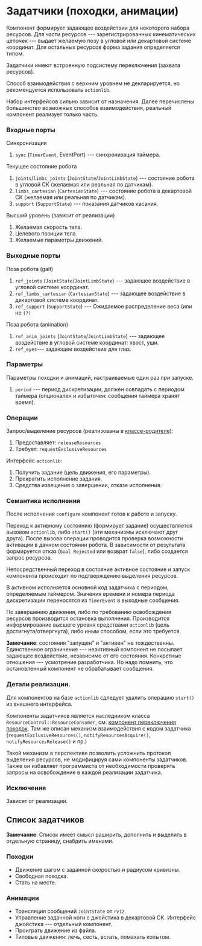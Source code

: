 Задатчики (походки, анимации)
=============================

Компонент формирует задающее воздействии для некоторого набора ресурсов.
Для части ресурсов --- зарегистрированных кинематических цепочек --- выдает желаемую позу в угловой или декартовой системе координат.
Для остальных ресурсов форма задания определяется типом.

Задатчики имеют встроенную подсистему переключения (захвата ресурсов).

Способ взаимодействия с верхним уровнем не декларируется, но рекомендуется использовать `actionlib`.

Набор интерфейсов сильно зависит от назначения. Далее перечислены большинство возможных способов взаимодействия,
реальный компонент реализует только часть.

### Входные порты

Синхронизация

1. `sync` (`TimerEvent`, EventPort) --- синхронизация таймера.

Текущее состояние робота

1. `joints`/`limbs_joints` (`JointState`/`JointLimbState`) --- состояние робота в угловой СК (желаемая или реальная по датчикам).
1. `limbs_cartesian` (`CartesianState`) --- состояние робота в декартовой СК (желаемая или реальная по датчикам).
1. `support` (`SupportState`) --- показания датчиков касания.

Высший уровень (зависит от реализации)

1. Желаемая скорость тела.
1. Целевого позиции тела.
1. Желаемые параметры движений.

### Выходные порты

Поза робота (gait)

1. `ref_joints` (`JointState`/`JointLimbState`) --- задающее воздействие в угловой системе координат.
1. `ref_limbs_cartesian` (`CartesianState`) --- задающее воздействие в декартовой системе координат.
1. `ref_support` (`SupportState`) --- Ожидаемое распределение веса (или не `(?)`

Поза робота (animation)

1. `ref_anim_joints` (`JointState`/`JointLimbState`) --- задающее воздействие в угловой системе координат: хвост, уши.
1. `ref_eyes`--- задающее воздействие для глаз.


### Параметры

Параметры походки и анимаций, настраиваемые один раз при запуске.

1. `period` --- период дискретизации, должен совпадать с периодом таймера (опционален и избыточен: сообщения таймера хранят время).

### Операции

Запрос/выделение ресурсов (реализованы в [классе-родителе](componentes-resource-control)):

1. Предоставляет: `releaseResources`
1. Требует: `requestExclusiveResources`

Интерфейс `actionlib`:

1. Получить задание (цель движения, его параметры).
1. Прекратить исполнение задания.
2. Средства извещения о завершении, отказе исполнения.

### Семантика исполнения

После исполнения `configure` компонент готов к работе и запуску.

Переход к активному состоянию (формирует задание) осуществляется вызовом `actionlib`, 
либо `start()` (эти механизмы исключают друг друга).
После вызова операции проводится проверка возможности активации в данном состоянии робота. 
В зависимости от результата формируется отказ (`Goal Rejected` или возврат `false`), либо создается запрос ресурсов.

Непосредственный переход в состояние активное состояние и запуск компонента происходит по подтверждению выделения ресурсов.

В активном исполняется основной код задатчика с периодом, определяемым таймером.
Значения времени и номера периода дискретизации переносятся из `TimerEvent` в выходные сообщения.

По завершению движения, либо по требованию освобождения ресурсов производится остановка выполнения.
Производится информирование высшего уровня средствами `actionlib` (цель достигнута/отвергнута),
либо иным способом, если это требуется.

**Замечание**: состояния "запущен" и "активен" не тождественны. Единственное ограничение --- неактивный компонент не посылает задающее воздействие,
независимо от его состояния.  Конкретные отношения --- усмотрение разработчика. Но надо помнить, что остановленный компонент не обрабатывает сообщения.

<!--компонент сам управляет своим исполнение (вызывает `start()/stop()`). Такое соглашение 
позволяет реализовать другую семантику исполнения (например, компонент всегда запущен).-->

### Детали реализации.

Для компонентов на базе `actionlib` сдледует удалить операцию `start()` из внешнего интерфейса.

Компоненты задатчиков является наследником класса `ResourceControl::ResourceConsumer`, см. [компонент переключения походок](componentes-resource-control).
Там же описан механизм взаимодействия с кодом задатчика (`requestExclusiveResources()`, `notifyResourcesAcquire()`, `notifyResourcesRelease()` и пр.)
<!---Запрос ресурсов осуществлялется вызовом `bool requestExclusiveResources(const strings& resourses)`, 
при приходе требования о освобождении вызовется метод `notifyResourcesRelease()` (реализуется в наследнике), 
при успешном захвате ресурсов `notifyResourcesAcquire()`.-->

Такой механизм в перспективе позволить усложнить протокол выделения ресурсов, не модифицируя сами компоненты задатчиков.
Также он избавляет программиста от необходимости проверять запросы на освобождение в каждой реализации задатчика.


### Исключения

Зависят от реализации.


Список задатчиков
-----------------

**Замечание**: Список имеет смысл раширить, дополнить и выделить в отдельную страницу, снабдить именами.

### Походки

* Движение шагом с заданной скоростью и радиусом кривизны.
* Свободная походка.
* Стать на месте.


### Анимации

* Трансляция сообщений `JointState` от `rviz`.
* Управление заданной ноги с джойстика в декартовой СК. Интерфейс джойстика --- отдельный компонент.
* Проиграть движение из файла.
* Типовые движения: лечь, сесть, встать, помахать копытом.



